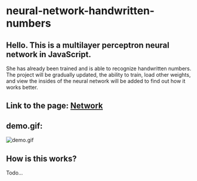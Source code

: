 # neural-network-handwritten-numbers

## Hello. This is a multilayer perceptron neural network in JavaScript.

She has already been trained and is able to recognize handwritten numbers.
The project will be gradually updated, the ability to train, load other weights, and view the insides of the neural network will be added to find out how it works better.

## Link to the page: [Network](https://michael-bill.github.io/neural-network-handwritten-numbers/)

## demo.gif:
![demo.gif](https://github.com/michael-bill/neural-network-handwritten-numbers/blob/main/demo.gif)

## How is this works?

Todo...